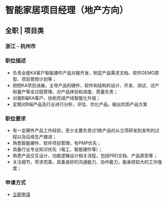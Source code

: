 
# 智能家居项目经理（地产方向）
## 全职  |  项目类
### 浙江 - 杭州市

### 职位描述
- 负责全屋KA客户智能硬件产品对接开发，制定产品需求文档、软件DEMO原型、项目管控计划等；
- 把控KA项目进展，主导产品的硬件、软件和结构的设计、开发、测试、试产和量产等全过程管理，对产品体验和进度、质量负责；
- 对接B端KA客户，协助完成产线智能化升级；
- 定期对B端产品及行业进行分析，评估、优化产品，输出优质产品方案
### 职位要求
- 有一定硬件产品工作经验，至少主要负责过1款产品的从立项研发到发布的过程以及后续生产跟进；
- 熟悉智能硬件、软件项目管理，有PMP优先；
- 具备行业专业知识优先（电工、智能硬件等）；
- 熟悉产品交互设计、功能逻辑设计相关流程，包括PRD文档、产品原型等；
- 关注细节，苛求完美，具备良好的沟通能力，协作能力，能承担较大的工作强度；
### 申请方式
- <a href="mailto:hr@tuya.com?subject=求职简历-智能家居项目经理（地产方向）-来自GitHub">立即申请</a>